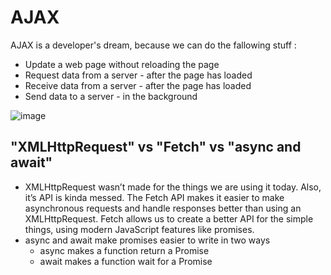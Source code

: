# AJAX 
AJAX is a developer's dream, because we can do the fallowing stuff :
* Update a web page without reloading the page
* Request data from a server - after the page has loaded
* Receive data from a server - after the page has loaded
* Send data to a server - in the background

![image](https://user-images.githubusercontent.com/49730521/125397304-60648a00-e3cb-11eb-81a7-7f7049632590.png)

## "XMLHttpRequest" vs "Fetch" vs  "async and await"
* XMLHttpRequest wasn’t made for the things we are using it today. Also, it’s API is kinda messed. The Fetch API makes it easier to make asynchronous requests and handle responses better than using an XMLHttpRequest. Fetch allows us to create a better API for the simple things, using modern JavaScript features like promises.
* async and await make promises easier to write in two ways 
  * async makes a function return a Promise
  * await makes a function wait for a Promise
